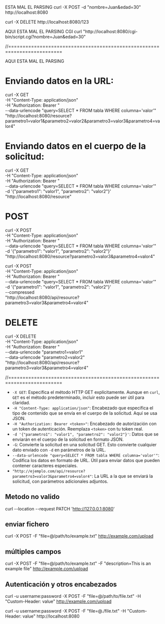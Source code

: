 ESTA MAL EL PARSING
curl -X POST -d "nombre=Juan&edad=30" http://localhost:8080

curl -X DELETE http://localhost:8080/123

AQUI ESTA MAL EL PARSING
CGI
curl "http://localhost:8080/cgi-bin/script.cgi?nombre=Juan&edad=30"


//=========================================================================

AQUI ESTA MAL EL PARSING

# Enviando datos en la URL:

curl -X GET \
     -H "Content-Type: application/json" \
     -H "Authorization: Bearer <token>" \
     --data-urlencode "query=SELECT * FROM tabla WHERE columna='valor'" \
     "http://localhost:8080/resource?parametro1=valor1&parametro2=valor2&parametro3=valor3&parametro4=valor4"

# Enviando datos en el cuerpo de la solicitud:

curl -X GET \
     -H "Content-Type: application/json" \
     -H "Authorization: Bearer <token>" \
     --data-urlencode "query=SELECT * FROM tabla WHERE columna='valor'" \
     -d '{"parametro1": "valor1", "parametro2": "valor2"}' \
     "http://localhost:8080/resource"

# POST

curl -X POST \
     -H "Content-Type: application/json" \
     -H "Authorization: Bearer <token>" \
     --data-urlencode "query=SELECT * FROM tabla WHERE columna='valor'" \
     -d '{"parametro1": "valor1", "parametro2": "valor2"}' \
     "http://localhost:8080/resource?parametro3=valor3&parametro4=valor4"

curl -X POST \
     -H "Content-Type: application/json" \
     -H "Authorization: Bearer <token>" \
     --data-urlencode "query=SELECT * FROM tabla WHERE columna='valor'" \
     -d '{"parametro1": "valor1", "parametro2": "valor2"}' \
     --compressed \
     "http://localhost:8080/api/resource?parametro3=valor3&parametro4=valor4"

# DELETE

curl -X DELETE \
     -H "Content-Type: application/json" \
     -H "Authorization: Bearer <token>" \
     --data-urlencode "parametro1=valor1" \
     --data-urlencode "parametro2=valor2" \
     "http://localhost:8080/api/resource?parametro3=valor3&parametro4=valor4"


//=========================================================================


- `-X GET`: Especifica el método HTTP GET explícitamente. Aunque en `curl`, `GET` es el método predeterminado, incluir esto puede ser útil para claridad.
- `-H "Content-Type: application/json"`: Encabezado que especifica el tipo de contenido que se envía en el cuerpo de la solicitud. Aquí se usa JSON.
- `-H "Authorization: Bearer <token>"`: Encabezado de autorización con un token de autenticación. Reemplaza `<token>` con tu token real.
- `-d '{"parametro1": "valor1", "parametro2": "valor2"}'`: Datos que se enviarán en el cuerpo de la solicitud en formato JSON.
- `-G`: Convierte la solicitud en una solicitud GET. Esto convierte cualquier dato enviado con `-d` en parámetros de la URL.
- `--data-urlencode "query=SELECT * FROM tabla WHERE columna='valor'"`: Codifica los datos en formato de URL. Útil para enviar datos que pueden contener caracteres especiales.
- `"http://ejemplo.com/api/resource?parametro3=valor3&parametro4=valor4"`: La URL a la que se enviará la solicitud, con parámetros adicionales adjuntos.



## Metodo no valido
curl --location --request PATCH 'http://127.0.0.1:8080'


##  enviar fichero

curl -X POST -F "file=@/path/to/example.txt" http://example.com/upload

##  múltiples campos
curl -X POST -F "file=@/path/to/example.txt" -F "description=This is an example file" http://example.com/upload

## Autenticación y otros encabezados
curl -u username:password -X POST -F "file=@/path/to/file.txt" -H "Custom-Header: value" http://example.com/upload

curl -u username:password -X POST -F "file=@./file.txt" -H "Custom-Header: value" http://localhost:8080